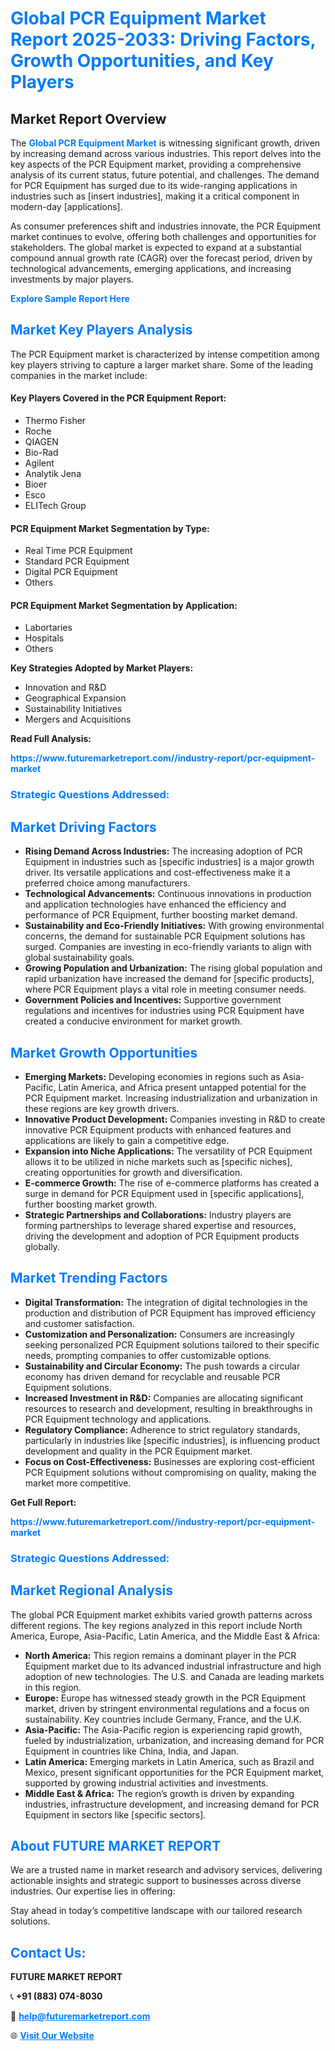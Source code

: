 <h1 style="color: #007BFF;">Global PCR Equipment Market Report 2025-2033: Driving Factors, Growth Opportunities, and Key Players</h1>

<section id="overview">
<h2>Market Report Overview</h2>
<p>The <a href="https://www.futuremarketreport.com//industry-report/pcr-equipment-market" style="color: #007BFF; text-decoration: none;"><strong>Global PCR Equipment Market</strong></a> is witnessing significant growth, driven by increasing demand across various industries. This report delves into the key aspects of the PCR Equipment market, providing a comprehensive analysis of its current status, future potential, and challenges. The demand for PCR Equipment has surged due to its wide-ranging applications in industries such as [insert industries], making it a critical component in modern-day [applications].</p>
<p>As consumer preferences shift and industries innovate, the PCR Equipment market continues to evolve, offering both challenges and opportunities for stakeholders. The global market is expected to expand at a substantial compound annual growth rate (CAGR) over the forecast period, driven by technological advancements, emerging applications, and increasing investments by major players.</p>
</section>

<section id="overview">
<p><a href="https://www.futuremarketreport.com//request-sample/reportId=90505" style="color: #007BFF; text-decoration: none;"><strong>Explore Sample Report Here</strong></a></p>
</section>

<section id="key-players">
<h2 style="color: #007BFF;">Market Key Players Analysis</h2>
<p>The PCR Equipment market is characterized by intense competition among key players striving to capture a larger market share. Some of the leading companies in the market include:</p>
<h4>Key Players Covered in the PCR Equipment Report:</h4>
<ul><li>Thermo Fisher</li><li>Roche</li><li>QIAGEN</li><li>Bio-Rad</li><li>Agilent</li><li>Analytik Jena</li><li>Bioer</li><li>Esco</li><li>ELITech Group</li></ul>
<h4>PCR Equipment Market Segmentation by Type:</h4>
<ul><li>Real Time PCR Equipment</li><li>Standard PCR Equipment</li><li>Digital PCR Equipment</li><li>Others</li></ul>

<h4>PCR Equipment Market Segmentation by Application:</h4>
<ul><li>Labortaries</li><li>Hospitals</li><li>Others</li></ul>
<p><strong>Key Strategies Adopted by Market Players:</strong></p>
<ul>
<li>Innovation and R&D</li>
<li>Geographical Expansion</li>
<li>Sustainability Initiatives</li>
<li>Mergers and Acquisitions</li>
</ul>
</section>

<section>
<p><strong>Read Full Analysis: </strong></p><a href="https://www.futuremarketreport.com//industry-report/pcr-equipment-market" style="color: #007BFF; text-decoration: none;"><strong>https://www.futuremarketreport.com//industry-report/pcr-equipment-market</strong></a>
<h3 style="color: #007BFF;">Strategic Questions Addressed:</h3>
</section>

<section id="driving-factors">
<h2 style="color: #007BFF;">Market Driving Factors</h2>
<ul>
<li><strong>Rising Demand Across Industries:</strong> The increasing adoption of PCR Equipment in industries such as [specific industries] is a major growth driver. Its versatile applications and cost-effectiveness make it a preferred choice among manufacturers.</li>
<li><strong>Technological Advancements:</strong> Continuous innovations in production and application technologies have enhanced the efficiency and performance of PCR Equipment, further boosting market demand.</li>
<li><strong>Sustainability and Eco-Friendly Initiatives:</strong> With growing environmental concerns, the demand for sustainable PCR Equipment solutions has surged. Companies are investing in eco-friendly variants to align with global sustainability goals.</li>
<li><strong>Growing Population and Urbanization:</strong> The rising global population and rapid urbanization have increased the demand for [specific products], where PCR Equipment plays a vital role in meeting consumer needs.</li>
<li><strong>Government Policies and Incentives:</strong> Supportive government regulations and incentives for industries using PCR Equipment have created a conducive environment for market growth.</li>
</ul>
</section>

<section id="growth-opportunities">
<h2 style="color: #007BFF;">Market Growth Opportunities</h2>
<ul>
<li><strong>Emerging Markets:</strong> Developing economies in regions such as Asia-Pacific, Latin America, and Africa present untapped potential for the PCR Equipment market. Increasing industrialization and urbanization in these regions are key growth drivers.</li>
<li><strong>Innovative Product Development:</strong> Companies investing in R&D to create innovative PCR Equipment products with enhanced features and applications are likely to gain a competitive edge.</li>
<li><strong>Expansion into Niche Applications:</strong> The versatility of PCR Equipment allows it to be utilized in niche markets such as [specific niches], creating opportunities for growth and diversification.</li>
<li><strong>E-commerce Growth:</strong> The rise of e-commerce platforms has created a surge in demand for PCR Equipment used in [specific applications], further boosting market growth.</li>
<li><strong>Strategic Partnerships and Collaborations:</strong> Industry players are forming partnerships to leverage shared expertise and resources, driving the development and adoption of PCR Equipment products globally.</li>
</ul>
</section>

<section id="trending-factors">
<h2 style="color: #007BFF;">Market Trending Factors</h2>
<ul>
<li><strong>Digital Transformation:</strong> The integration of digital technologies in the production and distribution of PCR Equipment has improved efficiency and customer satisfaction.</li>
<li><strong>Customization and Personalization:</strong> Consumers are increasingly seeking personalized PCR Equipment solutions tailored to their specific needs, prompting companies to offer customizable options.</li>
<li><strong>Sustainability and Circular Economy:</strong> The push towards a circular economy has driven demand for recyclable and reusable PCR Equipment solutions.</li>
<li><strong>Increased Investment in R&D:</strong> Companies are allocating significant resources to research and development, resulting in breakthroughs in PCR Equipment technology and applications.</li>
<li><strong>Regulatory Compliance:</strong> Adherence to strict regulatory standards, particularly in industries like [specific industries], is influencing product development and quality in the PCR Equipment market.</li>
<li><strong>Focus on Cost-Effectiveness:</strong> Businesses are exploring cost-efficient PCR Equipment solutions without compromising on quality, making the market more competitive.</li>
</ul>
</section>

<section>
<p><strong>Get Full Report: </strong></p><a href="https://www.futuremarketreport.com//industry-report/pcr-equipment-market" style="color: #007BFF; text-decoration: none;"><strong>https://www.futuremarketreport.com//industry-report/pcr-equipment-market</strong></a>
<h3 style="color: #007BFF;">Strategic Questions Addressed:</h3>
</section>


<section id="regional-analysis">
<h2 style="color: #007BFF;">Market Regional Analysis</h2>
<p>The global PCR Equipment market exhibits varied growth patterns across different regions. The key regions analyzed in this report include North America, Europe, Asia-Pacific, Latin America, and the Middle East & Africa:</p>
<ul>
<li><strong>North America:</strong> This region remains a dominant player in the PCR Equipment market due to its advanced industrial infrastructure and high adoption of new technologies. The U.S. and Canada are leading markets in this region.</li>
<li><strong>Europe:</strong> Europe has witnessed steady growth in the PCR Equipment market, driven by stringent environmental regulations and a focus on sustainability. Key countries include Germany, France, and the U.K.</li>
<li><strong>Asia-Pacific:</strong> The Asia-Pacific region is experiencing rapid growth, fueled by industrialization, urbanization, and increasing demand for PCR Equipment in countries like China, India, and Japan.</li>
<li><strong>Latin America:</strong> Emerging markets in Latin America, such as Brazil and Mexico, present significant opportunities for the PCR Equipment market, supported by growing industrial activities and investments.</li>
<li><strong>Middle East & Africa:</strong> The region’s growth is driven by expanding industries, infrastructure development, and increasing demand for PCR Equipment in sectors like [specific sectors].</li>
</ul>
</section>

<footer>
<h2 style="color: #007BFF;">About FUTURE MARKET REPORT</h2>
<p>We are a trusted name in market research and advisory services, delivering actionable insights and strategic support to businesses across diverse industries. Our expertise lies in offering:</p>

<p>Stay ahead in today’s competitive landscape with our tailored research solutions.</p>

<h2 style="color: #007BFF;">Contact Us:</h2>
<p><strong>FUTURE MARKET REPORT</strong></p>
<p>📞 <strong>+91 (883) 074-8030</strong></p>
<p>📧 <strong><a href="mailto:help@futuremarketreport.com" style="color: #007BFF;">help@futuremarketreport.com</a></strong></p>
<p>🌐 <strong><a href="https://www.futuremarketreport.com/" style="color: #007BFF;">Visit Our Website</a></strong></p>
</footer>